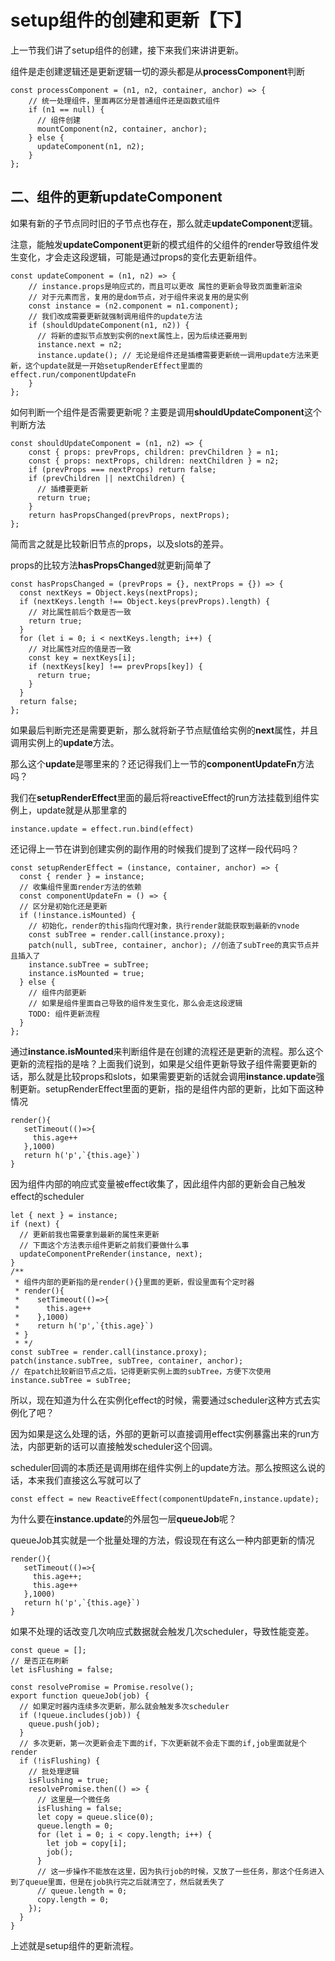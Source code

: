 # setup组件的创建和更新【下】

上一节我们讲了setup组件的创建，接下来我们来讲讲更新。

组件是走创建逻辑还是更新逻辑一切的源头都是从**processComponent**判断

```
const processComponent = (n1, n2, container, anchor) => {
    // 统一处理组件，里面再区分是普通组件还是函数式组件
    if (n1 == null) {
      // 组件创建
      mountComponent(n2, container, anchor);
    } else {
      updateComponent(n1, n2);
    }
};
```

## 二、组件的更新updateComponent

如果有新的子节点同时旧的子节点也存在，那么就走**updateComponent**逻辑。

注意，能触发**updateComponent**更新的模式组件的父组件的render导致组件发生变化，才会走这段逻辑，可能是通过props的变化去更新组件。

```
const updateComponent = (n1, n2) => {
    // instance.props是响应式的，而且可以更改 属性的更新会导致页面重新渲染
    // 对于元素而言，复用的是dom节点，对于组件来说复用的是实例
    const instance = (n2.component = n1.component);
    // 我们改成需要更新就强制调用组件的update方法
    if (shouldUpdateComponent(n1, n2)) {
      // 将新的虚拟节点放到实例的next属性上，因为后续还要用到
      instance.next = n2;
      instance.update(); // 无论是组件还是插槽需要更新统一调用update方法来更新，这个update就是一开始setupRenderEffect里面的effect.run/componentUpdateFn
    }
};
```

如何判断一个组件是否需要更新呢？主要是调用**shouldUpdateComponent**这个判断方法

```
const shouldUpdateComponent = (n1, n2) => {
    const { props: prevProps, children: prevChildren } = n1;
    const { props: nextProps, children: nextChildren } = n2;
    if (prevProps === nextProps) return false;
    if (prevChildren || nextChildren) {
      // 插槽要更新
      return true;
    }
    return hasPropsChanged(prevProps, nextProps);
};
```

简而言之就是比较新旧节点的props，以及slots的差异。

props的比较方法**hasPropsChanged**就更新j简单了

```
const hasPropsChanged = (prevProps = {}, nextProps = {}) => {
  const nextKeys = Object.keys(nextProps);
  if (nextKeys.length !== Object.keys(prevProps).length) {
    // 对比属性前后个数是否一致
    return true;
  }
  for (let i = 0; i < nextKeys.length; i++) {
    // 对比属性对应的值是否一致
    const key = nextKeys[i];
    if (nextKeys[key] !== prevProps[key]) {
      return true;
    }
  }
  return false;
};
```

如果最后判断完还是需要更新，那么就将新子节点赋值给实例的**next**属性，并且调用实例上的**update**方法。

那么这个**update**是哪里来的？还记得我们上一节的**componentUpdateFn**方法吗？

我们在**setupRenderEffect**里面的最后将reactiveEffect的run方法挂载到组件实例上，update就是从那里拿的

```
instance.update = effect.run.bind(effect)
```

还记得上一节在讲到创建实例的副作用的时候我们提到了这样一段代码吗？

```
const setupRenderEffect = (instance, container, anchor) => {
  const { render } = instance;
  // 收集组件里面render方法的依赖
  const componentUpdateFn = () => {
  // 区分是初始化还是更新
  if (!instance.isMounted) {
    // 初始化，render的this指向代理对象，执行render就能获取到最新的vnode
    const subTree = render.call(instance.proxy);
    patch(null, subTree, container, anchor); //创造了subTree的真实节点并且插入了
    instance.subTree = subTree;
    instance.isMounted = true;
  } else {
    // 组件内部更新
    // 如果是组件里面自己导致的组件发生变化，那么会走这段逻辑
    TODO: 组件更新流程
  }
};
```

通过**instance.isMounted**来判断组件是在创建的流程还是更新的流程。那么这个更新的流程指的是啥？上面我们说到，如果是父组件更新导致子组件需要更新的话，那么就是比较props和slots，如果需要更新的话就会调用**instance.update**强制更新。setupRenderEffect里面的更新，指的是组件内部的更新，比如下面这种情况

```
render(){
   setTimeout(()=>{
     this.age++
   },1000)
   return h('p',`{this.age}`)
}
```

因为组件内部的响应式变量被effect收集了，因此组件内部的更新会自己触发effect的scheduler

```
let { next } = instance;
if (next) {
  // 更新前我也需要拿到最新的属性来更新
  // 下面这个方法表示组件更新之前我们要做什么事
  updateComponentPreRender(instance, next);
}
/**
 * 组件内部的更新指的是render(){}里面的更新，假设里面有个定时器
 * render(){
 *    setTimeout(()=>{
 *      this.age++
 *    },1000)
 *    return h('p',`{this.age}`)
 * }
 * */
const subTree = render.call(instance.proxy);
patch(instance.subTree, subTree, container, anchor);
// 在patch比较新旧节点之后，记得更新实例上面的subTree，方便下次使用
instance.subTree = subTree;
```

所以，现在知道为什么在实例化effect的时候，需要通过scheduler这种方式去实例化了吧？

因为如果是这么处理的话，外部的更新可以直接调用effect实例暴露出来的run方法，内部更新的话可以直接触发scheduler这个回调。

scheduler回调的本质还是调用绑在组件实例上的update方法。那么按照这么说的话，本来我们直接这么写就可以了

```
const effect = new ReactiveEffect(componentUpdateFn,instance.update);
```

为什么要在**instance.update**的外层包一层**queueJob**呢？

queueJob其实就是一个批量处理的方法，假设现在有这么一种内部更新的情况

```
render(){
   setTimeout(()=>{
     this.age++;
     this.age++
   },1000)
   return h('p',`{this.age}`)
}
```

如果不处理的话改变几次响应式数据就会触发几次scheduler，导致性能变差。

```
const queue = [];
// 是否正在刷新
let isFlushing = false;

const resolvePromise = Promise.resolve();
export function queueJob(job) {
  // 如果定时器内连续多次更新，那么就会触发多次scheduler
  if (!queue.includes(job)) {
    queue.push(job);
  }
  // 多次更新，第一次更新会走下面的if，下次更新就不会走下面的if,job里面就是个render
  if (!isFlushing) {
    // 批处理逻辑
    isFlushing = true;
    resolvePromise.then(() => {
      // 这里是一个微任务
      isFlushing = false;
      let copy = queue.slice(0);
      queue.length = 0;
      for (let i = 0; i < copy.length; i++) {
        let job = copy[i];
        job();
      }
      // 这一步操作不能放在这里，因为执行job的时候，又放了一些任务，那这个任务进入到了queue里面，但是在job执行完之后就清空了，然后就丢失了
      // queue.length = 0;
      copy.length = 0;
    });
  }
}
```

上述就是setup组件的更新流程。